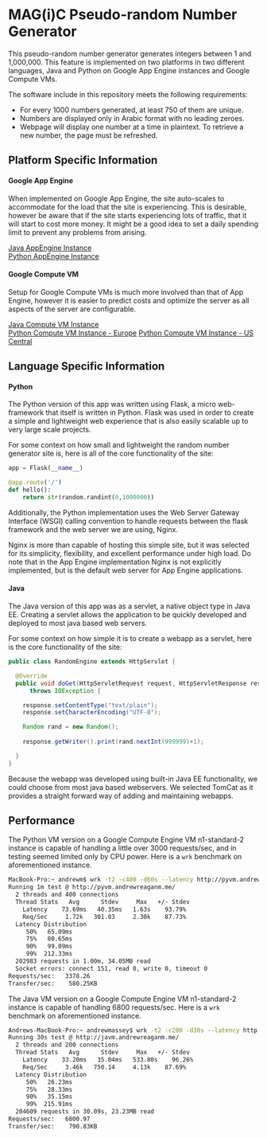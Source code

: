 # MAG(i)C Pseudo-random Number Generator

This pseudo-random number generator generates integers between 1 and 1,000,000. This feature is implemented on two platforms in two different languages, Java and Python on Google App Engine instances and Google Compute VMs.

The software include in this repository meets the following requirements:
* For every 1000 numbers generated, at least 750 of them are unique.
* Numbers are displayed only in Arabic format with no leading zeroes.
* Webpage will display one number at a time in plaintext. To retrieve a new number, the page must be refreshed.

## Platform Specific Information
#### Google App Engine
When implemented on Google App Engine, the site auto-scales to accommodate for the load that the site is experiencing. This is desirable, however be aware that if the site starts experiencing lots of traffic, that it will start to cost more money. It might be a good idea to set a daily spending limit to prevent any problems from arising.

[Java AppEngine Instance](http://software-engineering-250801.appspot.com)  
[Python AppEngine Instance](http://capstoneproject-251917.appspot.com)

#### Google Compute VM
Setup for Google Compute VMs is much more involved than that of App Engine, however it is easier to predict costs and optimize the server as all aspects of the server are configurable.

[Java Compute VM Instance](http://javm.andrewreaganm.me/)  
[Python Compute VM Instance - Europe](https://europe.mag-i-c.com)
[Python Compute VM Instance - US Central](https://centralus.mag-i-c.com)

## Language Specific Information
#### Python
The Python version of this app was written using Flask, a micro web-framework that itself is written in Python. Flask was used in order to create a simple and lightweight web experience that is also easily scalable up to very large scale projects.

For some context on how small and lightweight the random number generator site is, here is all of the core functionality of the site:

```Python
app = Flask(__name__)

@app.route('/')
def hello():
    return str(random.randint(0,1000000))
```

Additionally, the Python implementation uses the Web Server Gateway Interface (WSGI) calling convention to handle requests between the flask framework and the web server we are using, Nginx.

Nginx is more than capable of hosting this simple site, but it was selected for its simplicity, flexibility, and excellent performance under high load. Do note that in the App Engine implementation Nginx is not explicitly implemented, but is the default web server for App Engine applications.

#### Java
The Java version of this app was as a servlet, a native object type in Java EE. Creating a servlet allows the application to be quickly developed and deployed to most java based web servers.

For some context on how simple it is to create a webapp as a servlet, here is the core functionality of the site:
```Java
public class RandomEngine extends HttpServlet {

  @Override
  public void doGet(HttpServletRequest request, HttpServletResponse response) 
      throws IOException {

    response.setContentType("text/plain");
    response.setCharacterEncoding("UTF-8");

    Random rand = new Random();
    
    response.getWriter().print(rand.nextInt(999999)+1);

  }
}
```
Because the webapp was developed using built-in Java EE functionality, we could choose from most java based webservers. We selected TomCat as it provides a straight forward way of adding and maintaining webapps.

## Performance
The Python VM version on a Google Compute Engine VM n1-standard-2 instance is capable of handling a little over 3000 requests/sec, and in testing seemed limited only by CPU power. Here is a `wrk` benchmark on aforementioned instance.

```bash
MacBook-Pro:~ andrewm$ wrk -t2 -c400 -d60s --latency http://pyvm.andrewreaganm.me/
Running 1m test @ http://pyvm.andrewreaganm.me/
  2 threads and 400 connections
  Thread Stats   Avg      Stdev     Max   +/- Stdev
    Latency    73.69ms   40.35ms   1.63s    93.79%
    Req/Sec     1.72k   301.03     2.30k    87.73%
  Latency Distribution
     50%   65.09ms
     75%   80.65ms
     90%   99.09ms
     99%  212.33ms
  202983 requests in 1.00m, 34.05MB read
  Socket errors: connect 151, read 0, write 0, timeout 0
Requests/sec:   3378.26
Transfer/sec:    580.25KB

```

The Java VM version on a Google Compute Engine VM n1-standard-2 instance is capable of handling 6800 requests/sec. Here is a `wrk` benchmark on aforementioned instance.

```bash
Andrews-MacBook-Pro:~ andrewmassey$ wrk -t2 -c200 -d30s --latency http://javm.andrewreaganm.me/
Running 30s test @ http://javm.andrewreaganm.me/
  2 threads and 200 connections
  Thread Stats   Avg      Stdev     Max   +/- Stdev
    Latency    33.20ms   35.04ms   533.80s    96.26%
    Req/Sec     3.46k   750.14     4.13k    87.69%
  Latency Distribution
     50%   26.23ms
     75%   28.33ms
     90%   35.15ms
     99%  215.91ms
  204609 requests in 30.09s, 23.23MB read
Requests/sec:   6800.97
Transfer/sec:    790.83KB

```
